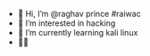 - 👋 Hi, I’m @raghav prince #raiwac
- 👀 I’m interested in hacking
- 🌱 I’m currently learning kali linux
- 🖤💓

<!---
raiwac/raiwac is a ✨ special ✨ repository because its `README.md` (this file) appears on your GitHub profile.
You can click the Preview link to take a look at your changes.
--->
